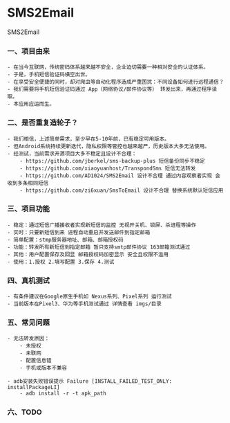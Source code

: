 # SMS2Email
SMS2Email

### 一、项目由来
    - 在当今互联网，传统密码体系越来越不安全，企业迫切需要一种相对安全的认证体系。
    - 于是，手机短信验证码横空出世。
    - 在享受安全便捷的同时，却对爬虫等自动化程序造成严重困扰：不同设备如何进行远程通信？
    - 我们需要将手机短信验证码通过 App（网络协议/邮件协议等） 转发出来，再通过程序读取。
    - 本应用应运而生。

### 二、是否重复造轮子？
    - 我们相信，上述简单需求，至少早在5-10年前，已有稳定可用版本。
    - 但Android系统持续更新迭代，隐私权限等管控也越来越严，历史版本大多无法使用。
    - 经测试，当前需求开源项目大多不稳定且设计不合理：
        - https://github.com/jberkel/sms-backup-plus 短信备份同步不稳定
        - https://github.com/xiaoyuanhost/TranspondSms 短信无法转发
        - https://github.com/AD1024/SMS2Email 设计不合理 通过内容观察者实现 会收到多条相同短信
        - https://github.com/zi6xuan/SmsToEmail 设计不合理 替换系统默认短信应用

### 三、项目功能
    - 稳定：通过短信广播接收者实现新短信的监控 无视开关机、锁屏、杀进程等操作
    - 实时：只要新短信到来 进程自动重启并发送邮件到指定邮箱
    - 简单配置：stmp服务器地址、邮箱、邮箱授权码
    - 功能：转发所有新短信到指定邮箱 暂只支持smtp邮件协议 163邮箱测试通过
    - 其他：用户配置保存及回显 邮箱授权码加密显示 安全且权限不滥用
    - 使用：1.授权 2.填写配置 3.保存 4.测试
    
### 四、真机测试
    - 有条件建议在Google原生手机如 Nexus系列、Pixel系列 运行测试
    - 当前版本在Pixel3、华为等手机测试通过 详情查看 imgs/目录
    
### 五、常见问题
    - 无法转发原因：
        - 未授权
        - 未联网
        - 配置信息错
        - 手机或版本不兼容

    - adb安装失败错误提示 Failure [INSTALL_FAILED_TEST_ONLY: installPackageLI]
        - adb install -r -t apk_path
        
### 六、TODO

      